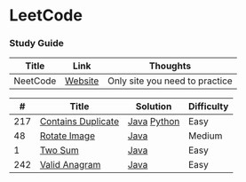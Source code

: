 LeetCode
========

### Study Guide
| Title | Link | Thoughts |
| ----- | -------- | ----- |
| NeetCode | [Website](https://neetcode.io/) | Only site you need to practice |


| # | Title | Solution | Difficulty |
|---| ----- | -------- | ---------- |
| 217 | [Contains Duplicate](https://leetcode.com/problems/contains-duplicate/) | [Java](./ContainsDuplicate.java) [Python](./217_Contains_Duplicates.py) | Easy | 
|  48 | [Rotate Image](https://leetcode.com/problems/rotate-image/) | [Java](./RotateImage.java) | Medium |
|  1  | [Two Sum](https://leetcode.com/problems/two-sum/) | [Java](./twoSum.java) | Easy |
| 242 | [Valid Anagram](https://leetcode.com/problems/valid-anagram/) | [Java](./ValidAnagram.java) | Easy | 

